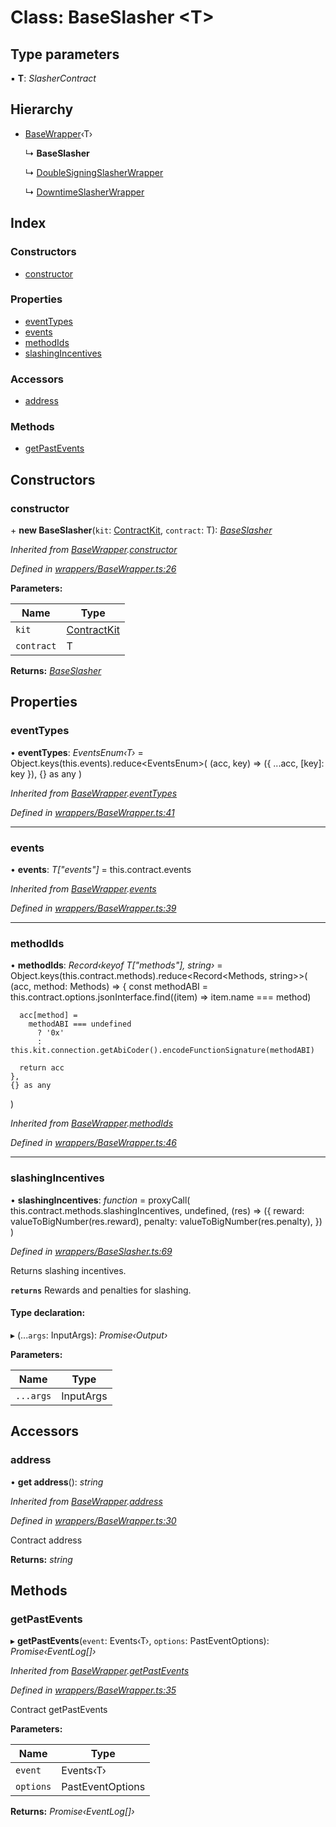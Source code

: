 # Class: BaseSlasher <**T**>

## Type parameters

▪ **T**: *SlasherContract*

## Hierarchy

* [BaseWrapper](_wrappers_basewrapper_.basewrapper.md)‹T›

  ↳ **BaseSlasher**

  ↳ [DoubleSigningSlasherWrapper](_wrappers_doublesigningslasher_.doublesigningslasherwrapper.md)

  ↳ [DowntimeSlasherWrapper](_wrappers_downtimeslasher_.downtimeslasherwrapper.md)

## Index

### Constructors

* [constructor](_wrappers_baseslasher_.baseslasher.md#constructor)

### Properties

* [eventTypes](_wrappers_baseslasher_.baseslasher.md#eventtypes)
* [events](_wrappers_baseslasher_.baseslasher.md#events)
* [methodIds](_wrappers_baseslasher_.baseslasher.md#methodids)
* [slashingIncentives](_wrappers_baseslasher_.baseslasher.md#slashingincentives)

### Accessors

* [address](_wrappers_baseslasher_.baseslasher.md#address)

### Methods

* [getPastEvents](_wrappers_baseslasher_.baseslasher.md#getpastevents)

## Constructors

###  constructor

\+ **new BaseSlasher**(`kit`: [ContractKit](_kit_.contractkit.md), `contract`: T): *[BaseSlasher](_wrappers_baseslasher_.baseslasher.md)*

*Inherited from [BaseWrapper](_wrappers_basewrapper_.basewrapper.md).[constructor](_wrappers_basewrapper_.basewrapper.md#constructor)*

*Defined in [wrappers/BaseWrapper.ts:26](https://github.com/medhak1/celo-monorepo/blob/master/packages/sdk/contractkit/src/wrappers/BaseWrapper.ts#L26)*

**Parameters:**

Name | Type |
------ | ------ |
`kit` | [ContractKit](_kit_.contractkit.md) |
`contract` | T |

**Returns:** *[BaseSlasher](_wrappers_baseslasher_.baseslasher.md)*

## Properties

###  eventTypes

• **eventTypes**: *EventsEnum‹T›* = Object.keys(this.events).reduce<EventsEnum<T>>(
    (acc, key) => ({ ...acc, [key]: key }),
    {} as any
  )

*Inherited from [BaseWrapper](_wrappers_basewrapper_.basewrapper.md).[eventTypes](_wrappers_basewrapper_.basewrapper.md#eventtypes)*

*Defined in [wrappers/BaseWrapper.ts:41](https://github.com/medhak1/celo-monorepo/blob/master/packages/sdk/contractkit/src/wrappers/BaseWrapper.ts#L41)*

___

###  events

• **events**: *T["events"]* = this.contract.events

*Inherited from [BaseWrapper](_wrappers_basewrapper_.basewrapper.md).[events](_wrappers_basewrapper_.basewrapper.md#events)*

*Defined in [wrappers/BaseWrapper.ts:39](https://github.com/medhak1/celo-monorepo/blob/master/packages/sdk/contractkit/src/wrappers/BaseWrapper.ts#L39)*

___

###  methodIds

• **methodIds**: *Record‹keyof T["methods"], string›* = Object.keys(this.contract.methods).reduce<Record<Methods<T>, string>>(
    (acc, method: Methods<T>) => {
      const methodABI = this.contract.options.jsonInterface.find((item) => item.name === method)

      acc[method] =
        methodABI === undefined
          ? '0x'
          : this.kit.connection.getAbiCoder().encodeFunctionSignature(methodABI)

      return acc
    },
    {} as any
  )

*Inherited from [BaseWrapper](_wrappers_basewrapper_.basewrapper.md).[methodIds](_wrappers_basewrapper_.basewrapper.md#methodids)*

*Defined in [wrappers/BaseWrapper.ts:46](https://github.com/medhak1/celo-monorepo/blob/master/packages/sdk/contractkit/src/wrappers/BaseWrapper.ts#L46)*

___

###  slashingIncentives

• **slashingIncentives**: *function* = proxyCall(
    this.contract.methods.slashingIncentives,
    undefined,
    (res) => ({
      reward: valueToBigNumber(res.reward),
      penalty: valueToBigNumber(res.penalty),
    })
  )

*Defined in [wrappers/BaseSlasher.ts:69](https://github.com/medhak1/celo-monorepo/blob/master/packages/sdk/contractkit/src/wrappers/BaseSlasher.ts#L69)*

Returns slashing incentives.

**`returns`** Rewards and penalties for slashing.

#### Type declaration:

▸ (...`args`: InputArgs): *Promise‹Output›*

**Parameters:**

Name | Type |
------ | ------ |
`...args` | InputArgs |

## Accessors

###  address

• **get address**(): *string*

*Inherited from [BaseWrapper](_wrappers_basewrapper_.basewrapper.md).[address](_wrappers_basewrapper_.basewrapper.md#address)*

*Defined in [wrappers/BaseWrapper.ts:30](https://github.com/medhak1/celo-monorepo/blob/master/packages/sdk/contractkit/src/wrappers/BaseWrapper.ts#L30)*

Contract address

**Returns:** *string*

## Methods

###  getPastEvents

▸ **getPastEvents**(`event`: Events‹T›, `options`: PastEventOptions): *Promise‹EventLog[]›*

*Inherited from [BaseWrapper](_wrappers_basewrapper_.basewrapper.md).[getPastEvents](_wrappers_basewrapper_.basewrapper.md#getpastevents)*

*Defined in [wrappers/BaseWrapper.ts:35](https://github.com/medhak1/celo-monorepo/blob/master/packages/sdk/contractkit/src/wrappers/BaseWrapper.ts#L35)*

Contract getPastEvents

**Parameters:**

Name | Type |
------ | ------ |
`event` | Events‹T› |
`options` | PastEventOptions |

**Returns:** *Promise‹EventLog[]›*
